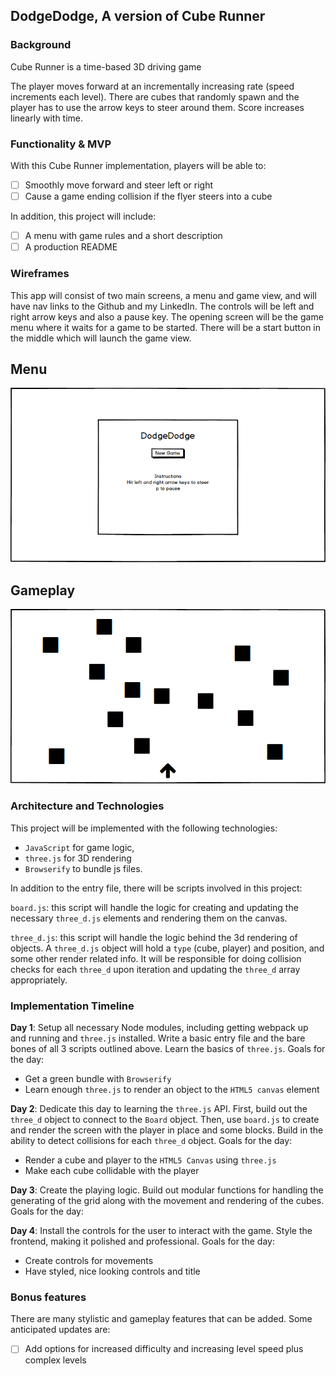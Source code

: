 ## DodgeDodge, A version of Cube Runner

### Background

Cube Runner is a time-based 3D driving game

The player moves forward at an incrementally increasing rate (speed increments each level). There are cubes that randomly spawn and the player has to use the arrow keys to steer around them. Score increases linearly with time.

### Functionality & MVP  

With this Cube Runner implementation, players will be able to:

- [ ] Smoothly move forward and steer left or right
- [ ] Cause a game ending collision if the flyer steers into a cube

In addition, this project will include:

- [ ] A menu with game rules and a short description
- [ ] A production README

### Wireframes

This app will consist of two main screens, a menu and game view, and will have nav links to the Github and my LinkedIn. The controls will be left and right arrow keys and also a pause key. The opening screen will be the game menu where it waits for a game to be started. There will be a start button in the middle which will launch the game view.

## Menu
![wireframes](https://github.com/DaltheCow/DodgeDodge/blob/master/images/DodgeDodgeMenu.png)


## Gameplay
![wireframes](https://github.com/DaltheCow/DodgeDodge/blob/master/images/DodgeDodgeGame.png)


### Architecture and Technologies

This project will be implemented with the following technologies:

- `JavaScript` for game logic,
- `three.js` for 3D rendering
- `Browserify` to bundle js files.

In addition to the entry file, there will be scripts involved in this project:

`board.js`: this script will handle the logic for creating and updating the necessary `three_d.js` elements and rendering them on the canvas.

`three_d.js`: this script will handle the logic behind the 3d rendering of objects. A `three_d.js` object will hold a `type` (cube, player) and position, and some other render related info.  It will be responsible for doing collision checks for each `three_d` upon iteration and updating the `three_d` array appropriately.

### Implementation Timeline

**Day 1**: Setup all necessary Node modules, including getting webpack up and running and `three.js` installed. Write a basic entry file and the bare bones of all 3 scripts outlined above.  Learn the basics of `three.js`.  Goals for the day:

- Get a green bundle with `Browserify`
- Learn enough `three.js` to render an object to the `HTML5 canvas` element

**Day 2**: Dedicate this day to learning the `three.js` API.  First, build out the `three_d` object to connect to the `Board` object.  Then, use `board.js` to create and render the screen with the player in place and some blocks. Build in the ability to detect collisions for each `three_d` object.  Goals for the day:

- Render a cube and player to the `HTML5 Canvas` using `three.js`
- Make each cube collidable with the player

**Day 3**: Create the playing logic. Build out modular functions for handling the generating of the grid along with the movement and rendering of the cubes. Goals for the day:

**Day 4**: Install the controls for the user to interact with the game.  Style the frontend, making it polished and professional.  Goals for the day:

- Create controls for movements
- Have styled, nice looking controls and title

### Bonus features

There are many stylistic and gameplay features that can be added.  Some anticipated updates are:

- [ ] Add options for increased difficulty and increasing level speed plus complex levels
